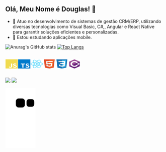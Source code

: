## Olá, Meu Nome é Douglas! 👋

- 🔭 Atuo no desenvolvimento de sistemas de gestão  CRM/ERP, utilizando diversas tecnologias como Visual Basic, C#,, Angular e React Native para garantir soluções eficientes e personalizadas.
- 🌱 Estou estudando aplicações mobile.

![Anurag's GitHub stats](https://github-readme-stats.vercel.app/api?username=anuraghazra&show_icons=true&theme=tokyonight)
[![Top Langs](https://github-readme-stats.vercel.app/api/top-langs/?username=anuraghazra&layout=compact&theme=tokyonight)](https://github.com/anuraghazra/github-readme-stats)
<div style="display: inline_block"><br>
  <a href="https://github.com/dmresende">
  <img align="left" alt="d-Js" height="30" width="40" src="https://raw.githubusercontent.com/devicons/devicon/master/icons/javascript/javascript-plain.svg">
  <img align="left" alt="d-Ts" height="30" width="40" src="https://raw.githubusercontent.com/devicons/devicon/master/icons/typescript/typescript-plain.svg">
  <img align="left" alt="d-React" height="30" width="40" src="https://raw.githubusercontent.com/devicons/devicon/master/icons/react/react-original.svg">
  <img align="left" alt="d-HTML" height="30" width="40" src="https://raw.githubusercontent.com/devicons/devicon/master/icons/html5/html5-original.svg">
  <img align="left" alt="d-CSS" height="30" width="40" src="https://raw.githubusercontent.com/devicons/devicon/master/icons/css3/css3-original.svg">
  <img align="center" alt="d-Csharp" height="30" width="40" src="https://raw.githubusercontent.com/devicons/devicon/master/icons/csharp/csharp-original.svg">
</div>
  
  ##
 
<div> 
  <a href = "mailto:douglasmresende@gmail.com"><img src="https://img.shields.io/badge/-Gmail-%23333?style=for-the-badge&logo=gmail&logoColor=white" target="_blank"></a>
  <a href="https://www.linkedin.com/in/douglasmresende/" target="_blank"><img src="https://img.shields.io/badge/-LinkedIn-%230077B5?style=for-the-badge&logo=linkedin&logoColor=white" target="_blank"></a> 
</div>
  
  ![snake gif](https://github.com/dmresende/dmresende/blob/output/github-contribution-grid-snake.svg)


